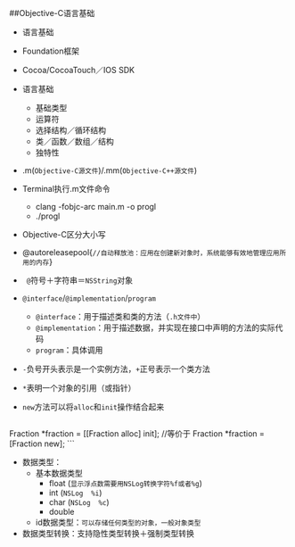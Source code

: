 ##Objective-C语言基础
+ 语言基础
+ Foundation框架
+ Cocoa/CocoaTouch／IOS SDK

+ 语言基础
	+ 基础类型
	+ 运算符
	+ 选择结构／循环结构
	+ 类／函数／数组／结构
	+ 独特性
	
+ .m(`Objective-C源文件`)/.mm(`Objective-C++源文件`)
+ Terminal执行.m文件命令
	+ clang -fobjc-arc main.m -o progl
	+ ./progl
+ Objective-C区分大小写
+ @autoreleasepool{`//自动释放池：应用在创建新对象时，系统能够有效地管理应用所用的内存`}
+ `	@`符号＋字符串＝`NSString`对象
+ `@interface`/`@implementation`/`program`
	+ `@interface`：用于描述类和类的方法（`.h文件中`）
	+ `@implementation`：用于描述数据，并实现在接口中声明的方法的实际代码
	+ `program`：具体调用
+ `-`负号开头表示是一个实例方法，`+`正号表示一个类方法
+ `*`表明一个对象的引用（或指针）
+ `new`方法可以将`alloc`和`init`操作结合起来

	```
Fraction *fraction = [[Fraction alloc] init];
//等价于
Fraction *fraction = [Fraction new];
	```
+ 数据类型：
	+ 基本数据类型
		+ float (`显示浮点数需要用NSLog转换字符%f或者%g`)
		+ int (`NSLog  %i`)
		+ char (`NSLog  %c`)
		+ double
	+ id数据类型：`可以存储任何类型的对象，一般对象类型`
+ 数据类型转换：支持隐性类型转换＋强制类型转换
